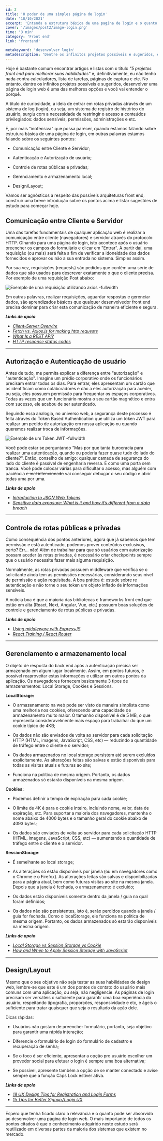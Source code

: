 ```yaml
---
id: 2
title: 'O poder de uma simples página de login'
date: '10/10/2021'
excerpt: 'Entenda a estrutura básica de uma pagina de login e o quanto ela pode testar seus conhecimentos.'
cover: '/images/post2/image-login.png'
time: '3 min'
category: 'Front end'
link: 'frontend'

metakeyword: 'desenvolver login'
metadescription: 'Dentre os infinitos projetos possíveis e sugeridos, desenvolver uma página de login web é uma das melhores práticas e você vai entender o porquê.'
---
```


Hoje é bastante comum encontrar artigos e listas com o título _"5 projetos front end para melhorar suas habilidades"_ e, definitivamente, eu não tenho nada contra calculadores, lista de tarefas, páginas de captura e etc. No entanto, dentre os infinitos projetos possíveis e sugeridos, desenvolver uma página de login web é uma das melhores opções e você vai entender o porquê.

A título de curiosidade, a ideia de entrar em rotas privadas através de um sistema de log (login), ou seja, um sistema de registro de histórico do usuário, surgiu com a necessidade de restringir o acesso a conteúdos privilegiados: dados sensíveis, permissões, administrações e etc.

E, por mais "inofensiva" que possa parecer, quando estamos falando sobre estrutura básica de uma página de login, em outras palavras estamos falando sobre os seguintes pontos:

- Comunicação entre Cliente e Servidor;

- Autenticação e Autorização de usuário;

- Controle de rotas públicas e privadas;

- Gerenciamento e armazenamento local;

- Design/Layout;

Vamos ser agnósticos a respeito das possíveis arquiteturas front end, construir uma breve introdução sobre os pontos acima e listar sugestões de estudo para começar hoje.

## Comunicação entre Cliente e Servidor

Uma das tarefas fundamentais de qualquer aplicação web é realizar a comunicação entre cliente (navegadores) e servidor através do protocolo HTTP. Olhando para uma página de login, isto acontece após o usuário preencher os campos do formulário e clicar em "Entrar". A partir daí, uma requisição (ou mais) será feita a fim de verificar a idoneidade dos dados fornecidos e aprovar ou não a sua entrada no sistema. Simples assim.

Por sua vez, requisições (requests) são pedidos que contém uma série de dados que são usados para descrever exatamente o que o cliente precisa. Por exemplo de uma requisição Post abaixo:

![Exemplo de uma requisição utilizando axios -fullwidth](images/post2/example-axios.png)

Em outras palavras, realizar requisições, aguardar respostas e gerenciar dados, são aprendizados básicos que qualquer desenvolvedor front end precisa dominar para criar esta comunicação de maneira eficiente e segura.

**_Links de apoio_**

- _[Client-Server Overvire](https://developer.mozilla.org/en-US/docs/Learn/Server-side/First_steps/Client-Server_overview)_
- _[Fetch vs. Axios.js for making http requests](https://medium.com/@thejasonfile/fetch-vs-axios-js-for-making-http-requests-2b261cdd3af5)_
- _[What Is a REST API?](https://www.sitepoint.com/rest-api/)_
- _[HTTP response status codes](https://developer.mozilla.org/en-US/docs/Web/HTTP/Status)_

---

## Autorização e Autenticação de usuário

Antes de tudo, me permita explicar a diferença entre "autorização" e "autenticação". Imagine um prédio corporativo onde os funcionários precisam entrar todos os dias. Para entrar, eles apresentam um cartão que os identificam como colaboradores e dão a eles autorização para aceder, ou seja, eles possuem permissão para frequentar os espaços corporativos. Todas as vezes que um funcionário mostra o seu cartão magnético e entra com sucesso, ele acabou de ser autenticado.

Seguindo essa analogia, no universo web, a segurança deste processo é feita através do Token Based Authentication que utiliza um token JWT para realizar um pedido de autorização em nossa aplicação ou quando queremos realizar troca de informações.

![Exemplo de um Token JWT -fullwidth](images/post2/example-token.jpeg)

Você pode estar se perguntando "Mas por que tanta burocracia para realizar uma autenticação, quando eu poderia fazer quase tudo do lado do cliente?". Então, conselho de amigo: qualquer camada de segurança do lado do cliente é passível de engenharia reversa. É como uma porta sem tranca. Você pode colocar várias para dificultar o acesso, mas alguém com paciência ~~e mal intencionado~~ vai conseguir debugar o seu código e abrir todas uma por uma.

**_Links de apoio_**

- _[Introduction to JSON Web Tokens](https://jwt.io/introduction)_
- _[Sensitive data exposure: What is it and how it’s different from a data breach](https://us.norton.com/internetsecurity-privacy-sensitive-data-exposure-how-its-different-from-data-breach.html)_

---

## Controle de rotas públicas e privadas

Como consequência dos pontos anteriores, agora que já sabemos que tem permissão e está autenticado, podemos prover conteúdos exclusivos, certo? Err... não! Além de trabalhar para que só usuários com autorização possam aceder às rotas privadas, é necessário criar checkpoints sempre que o usuário necessite fazer mais alguma requisição.

Normalmente, as rotas privadas possuem middleware que verifica se o solicitante ainda tem as permissões necessárias, considerando seus nível de permissão e ação requisitada. A boa prática é: estude sobre re autenticação e não torne o seu token um objeto inflado de informações sensíveis.

A notícia boa é que a maioria das bibliotecas e frameworks front end que estão em alta (React, Next, Angular, Vue, etc.) possuem boas soluções de controle e gerenciamento de rotas públicas e privadas.

**_Links de apoio_**

- _[Using middleware with ExpressJS](https://expressjs.com/en/guide/using-middleware.html)_
- _[React Training / React Router](https://reactrouter.com/web/guides/quick-start)_

---

## Gerenciamento e armazenamento local

O objeto de resposta do back end após a autenticação precisa ser armazenado em algum lugar localmente. Assim, em pontos futuros, é possível reaproveitar estas informações e utilizar em outros pontos da aplicação. Os navegadores fornecem basicamente 3 tipos de armazenamentos: Local Storage, Cookies e Sessions.

**LocalStorage:**

- O armazenamento na web pode ser visto de maneira simplista como uma melhoria nos cookies, oferecendo uma capacidade de armazenamento muito maior. O tamanho disponível é de 5 MB, o que representa consideravelmente mais espaço para trabalhar do que um cookie típico de 4KB;

- Os dados não são enviados de volta ao servidor para cada solicitação HTTP (HTML, imagens, JavaScript, CSS, etc) — reduzindo a quantidade de tráfego entre o cliente e o servidor;

- Os dados armazenados no local storage persistem até serem excluídos explicitamente. As alterações feitas são salvas e estão disponíveis para todas as visitas atuais e futuras ao site;

- Funciona na política de mesma origem. Portanto, os dados armazenados só estarão disponíveis na mesma origem.

**Cookies:**

- Podemos definir o tempo de expiração para cada cookie;

- O limite de 4K é para o cookie inteiro, incluindo nome, valor, data de expiração, etc. Para suportar a maioria dos navegadores, mantenha o nome abaixo de 4000 bytes e o tamanho geral do cookie abaixo de 4093 bytes;

- Os dados são enviados de volta ao servidor para cada solicitação HTTP (HTML, imagens, JavaScript, CSS, etc) — aumentando a quantidade de tráfego entre o cliente e o servidor.

**SessionStorage:**

- É semelhante ao local storage;

- As alterações só estão disponíveis por janela (ou em navegadores como o Chrome e o Firefox). As alterações feitas são salvas e disponibilizadas para a página atual, bem como futuras visitas ao site na mesma janela. Depois que a janela é fechada, o armazenamento é excluído;

- Os dados estão disponíveis somente dentro da janela / guia na qual foram definidos;

- Os dados não são persistentes, isto é, serão perdidos quando a janela / guia for fechada. Como o localStorage, ele funciona na política de mesma origem. Portanto, os dados armazenados só estarão disponíveis na mesma origem.

**_Links de apoio_**

- _[Local Storage vs Session Storage vs Cookie](https://krishankantsinghal.medium.com/local-storage-vs-session-storage-vs-cookie-22655ff75a8)_
- _[How and When to Apply Session Storage with JavaScript](https://www.section.io/engineering-education/how-and-when-to-apply-session-storage-with-javascript/)_

---

## Design/Layout

Mesmo que o seu objetivo não seja testar as suas habilidades de design web, lembre-se que este é um dos pontos de contato do usuário mais comuns com uma aplicação, ou seja, não negligencie. As páginas de login precisam ser versáteis o suficiente para garantir uma boa experiência do usuário, respeitando tipografia, proporções, responsividade e etc, e ágeis o suficiente para tratar quaisquer que seja o resultado da ação dele.

Dicas rápidas:

- Usuários não gostam de preencher formulário, portanto, seja objetivo para garantir uma rápida interação;

- Diferencie o formulário de login do formulário de cadastro e recuperação de senha;

- Se o foco é ser eficiente, apresentar a opção pro usuário escolher um provedor social para efetuar o login é sempre uma boa alternativa;

- Se possível, apresente também a opção de se manter conectado e avise sempre que a função Caps Lock estiver ativa.

**_Links de apoio_**

- _[18 UX Design Tips for Registration and Login Forms](https://uxplanet.org/18-ux-design-tips-for-registration-and-login-forms-f897557358ba)_
- _[15 Tips for Better Signup / Login UX](https://learnui.design/blog/tips-signup-login-ux.html)_

---

Espero que tenha ficado claro a relevância e o quanto pode ser absorvido ao desenvolver uma página de login web. O mais importante de todos os pontos citados é que o conhecimento adquirido neste estudo será reutilizado em diversas partes da maioria dos sistemas que existem no mercado.
